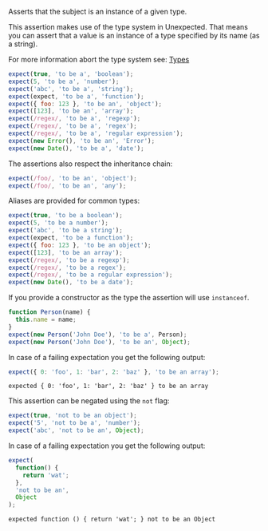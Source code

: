 Asserts that the subject is an instance of a given type.

This assertion makes use of the type system in Unexpected. That means
you can assert that a value is an instance of a type specified by
its name (as a string).

For more information abort the type system see: [Types](/api/addType/)

```js
expect(true, 'to be a', 'boolean');
expect(5, 'to be a', 'number');
expect('abc', 'to be a', 'string');
expect(expect, 'to be a', 'function');
expect({ foo: 123 }, 'to be an', 'object');
expect([123], 'to be an', 'array');
expect(/regex/, 'to be a', 'regexp');
expect(/regex/, 'to be a', 'regex');
expect(/regex/, 'to be a', 'regular expression');
expect(new Error(), 'to be an', 'Error');
expect(new Date(), 'to be a', 'date');
```

The assertions also respect the inheritance chain:

```js
expect(/foo/, 'to be an', 'object');
expect(/foo/, 'to be an', 'any');
```

Aliases are provided for common types:

```js
expect(true, 'to be a boolean');
expect(5, 'to be a number');
expect('abc', 'to be a string');
expect(expect, 'to be a function');
expect({ foo: 123 }, 'to be an object');
expect([123], 'to be an array');
expect(/regex/, 'to be a regexp');
expect(/regex/, 'to be a regex');
expect(/regex/, 'to be a regular expression');
expect(new Date(), 'to be a date');
```

If you provide a constructor as the type the assertion will use `instanceof`.

```js
function Person(name) {
  this.name = name;
}
expect(new Person('John Doe'), 'to be a', Person);
expect(new Person('John Doe'), 'to be an', Object);
```

In case of a failing expectation you get the following output:

```js
expect({ 0: 'foo', 1: 'bar', 2: 'baz' }, 'to be an array');
```

```output
expected { 0: 'foo', 1: 'bar', 2: 'baz' } to be an array
```

This assertion can be negated using the `not` flag:

```js
expect(true, 'not to be an object');
expect('5', 'not to be a', 'number');
expect('abc', 'not to be an', Object);
```

In case of a failing expectation you get the following output:

```js
expect(
  function() {
    return 'wat';
  },
  'not to be an',
  Object
);
```

```output
expected function () { return 'wat'; } not to be an Object
```
